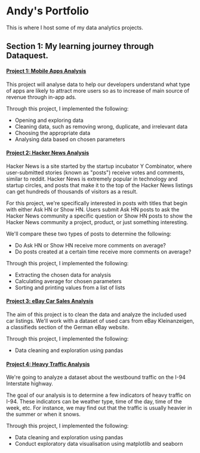# Andy's Portfolio
This is where I host some of my data analytics projects.

## Section 1: My learning journey through Dataquest.

#### [Project 1: Mobile Apps Analysis](https://github.com/andyphua114/learning-projects/blob/main/Mobile_App.ipynb)
This project will analyse data to help our developers understand what type of apps are likely to attract more users so as to increase of main source of revenue through in-app ads.

Through this project, I implemented the following:
* Opening and exploring data
* Cleaning data, such as removing wrong, duplicate, and irrelevant data
* Choosing the appropriate data
* Analysing data based on chosen parameters

#### [Project 2: Hacker News Analysis](https://github.com/andyphua114/learning-projects/blob/main/Hacker_News.ipynb)
Hacker News is a site started by the startup incubator Y Combinator, where user-submitted stories (known as "posts") receive votes and comments, similar to reddit. Hacker News is extremely popular in technology and startup circles, and posts that make it to the top of the Hacker News listings can get hundreds of thousands of visitors as a result.

For this project, we're specifically interested in posts with titles that begin with either Ask HN or Show HN. Users submit Ask HN posts to ask the Hacker News community a specific question or Show HN posts to show the Hacker News community a project, product, or just something interesting.

We'll compare these two types of posts to determine the following:
* Do Ask HN or Show HN receive more comments on average?
* Do posts created at a certain time receive more comments on average?

Through this project, I implemented the following:
* Extracting the chosen data for analysis
* Calculating average for chosen parameters
* Sorting and printing values from a list of lists

#### [Project 3: eBay Car Sales Analysis](https://github.com/andyphua114/learning-projects/blob/main/Car_Sales.ipynb)
The aim of this project is to clean the data and analyze the included used car listings. We'll work with a dataset of used cars from eBay Kleinanzeigen, a classifieds section of the German eBay website.

Through this project, I implemented the following:
* Data cleaning and exploration using pandas

#### [Project 4: Heavy Traffic Analysis](https://github.com/andyphua114/learning-projects/blob/main/Heavy_Traffic.ipynb)
We're going to analyze a dataset about the westbound traffic on the I-94 Interstate highway.

The goal of our analysis is to determine a few indicators of heavy traffic on I-94. These indicators can be weather type, time of the day, time of the week, etc. For instance, we may find out that the traffic is usually heavier in the summer or when it snows.

Through this project, I implemented the following:
* Data cleaning and exploration using pandas
* Conduct exploratory data visualisation using matplotlib and seaborn
